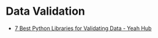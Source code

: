 # Data Validation

* [7 Best Python Libraries for Validating Data - Yeah Hub](https://www.yeahhub.com/7-best-python-libraries-validating-data/)

